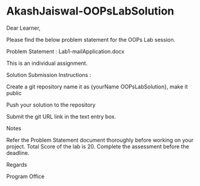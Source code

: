 # AkashJaiswal-OOPsLabSolution

Dear Learner, 

Please find the below problem statement for the OOPs Lab session.

Problem Statement : Lab1-mailApplication.docx

This is an individual assignment. 

Solution Submission Instructions :

Create a git repository name it as {yourName OOPsLabSolution}, make it public

Push your solution to the repository

Submit the git URL link in the text entry box.

Notes

Refer the Problem Statement document thoroughly before working on your project. 
Total Score of the lab is 20.
Complete the assessment before the deadline.
 

Regards

Program Office
